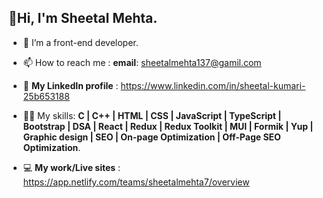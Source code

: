 ## 👋Hi, I'm Sheetal Mehta.

- 👀 I’m a front-end developer.
- 📫 How to reach me : **email**: sheetalmehta137@gamil.com
- 🔗 **My LinkedIn profile** : https://www.linkedin.com/in/sheetal-kumari-25b653188

- 👩‍💻 My skills: **C | C++ | HTML | CSS | JavaScript | TypeScript | Bootstrap | DSA | React | Redux | Redux Toolkit | MUI | Formik | Yup | Graphic design | SEO | On-page Optimization | Off-Page SEO Optimization**.
- 💻 **My work/Live sites** : https://app.netlify.com/teams/sheetalmehta7/overview

